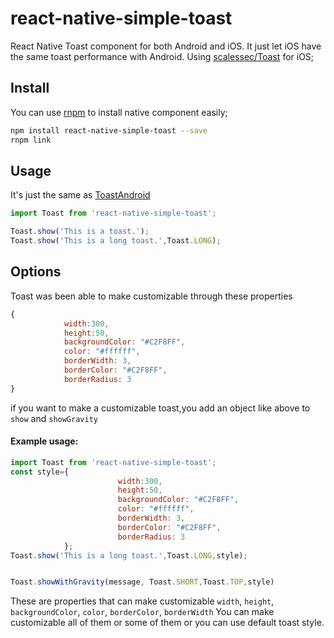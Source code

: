 # react-native-simple-toast
React Native Toast component for both Android and iOS. It just let iOS have the same toast performance with Android. Using [scalessec/Toast](https://github.com/scalessec/Toast) for iOS;

## Install
You can use [rnpm](https://github.com/rnpm/rnpm) to install native component easily;

```bash
npm install react-native-simple-toast --save
rnpm link
```

## Usage

It's just the same as [ToastAndroid](http://facebook.github.io/react-native/docs/toastandroid.html)

```javascript
import Toast from 'react-native-simple-toast';

Toast.show('This is a toast.');
Toast.show('This is a long toast.',Toast.LONG);
```
## Options

Toast was been able to make customizable through these properties

```javascript
{
            width:300,
            height:50,
            backgroundColor: "#C2F8FF",
            color: "#ffffff",
            borderWidth: 3,
            borderColor: "#C2F8FF",
            borderRadius: 3
}

```
if you want to make a customizable toast,you add an object like above to `show` and `showGravity`

#### Example usage:

```javascript
import Toast from 'react-native-simple-toast';
const style={
                        width:300,
                        height:50,
                        backgroundColor: "#C2F8FF",
                        color: "#ffffff",
                        borderWidth: 3,
                        borderColor: "#C2F8FF",
                        borderRadius: 3
            };
Toast.show('This is a long toast.',Toast.LONG,style);


Toast.showWithGravity(message, Toast.SHORT,Toast.TOP,style)
```
These are properties that can make customizable
`width`,
`height`,
`backgroundColor`,
`color`,
`borderColor`,
`borderWidth` 
You can make customizable all of them or some of them or you can use default toast style.